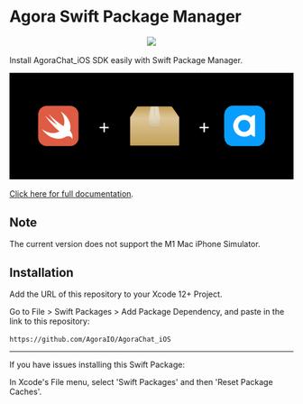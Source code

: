 # Agora Swift Package Manager

<p align="center">
  <img src="https://github.com/zjc19891106/AgoraChat_iOS/actions/workflows/swiftpm-resolve.yml/badge.svg"/>
</p>
Install AgoraChat_iOS SDK easily with Swift Package Manager.

![](media/swiftpm-agora.png)

[Click here for full documentation](https://docs-preprod.agora.io/en/agora-chat/agora_chat_overview?platform=iOS).

## Note

The current version does not support the M1 Mac iPhone Simulator. 

## Installation

Add the URL of this repository to your Xcode 12+ Project.

Go to File > Swift Packages > Add Package Dependency, and paste in the link to this repository:

`https://github.com/AgoraIO/AgoraChat_iOS`

---

If you have issues installing this Swift Package:

In Xcode's File menu, select 'Swift Packages' and then 'Reset Package Caches'.

